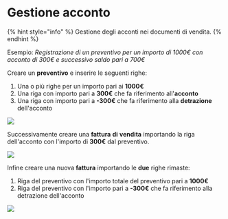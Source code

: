 # Gestione acconto

{% hint style="info" %}
Gestione degli acconti nei documenti di vendita.
{% endhint %}

Esempio: _Registrazione di un preventivo per un importo di 1000€ con acconto di 300€ e successivo saldo pari a 700€_

Creare un **preventivo** e inserire le seguenti righe:

1. Una o più righe per un importo pari ai **1000€**
2. Una riga con importo pari a **300€** che fa riferimento all'**acconto**
3. Una riga con importo pari a **-300€** che fa riferimento alla **detrazione** dell'acconto

![](https://firebasestorage.googleapis.com/v0/b/gitbook-x-prod.appspot.com/o/spaces%2F-LZJeLg23eVDvrCv74U7-887967055%2Fuploads%2F2lSsh5b757dplX4NwfQq%2Ffile.png?alt=media)

Successivamente creare una **fattura** **di** **vendita** importando la riga dell'acconto con l'importo di **300€** dal preventivo.

![](https://firebasestorage.googleapis.com/v0/b/gitbook-x-prod.appspot.com/o/spaces%2F-LZJeLg23eVDvrCv74U7-887967055%2Fuploads%2FaNmQRSKdjlryuALtcqDK%2Ffile.png?alt=media)

Infine creare una nuova **fattura** importando le **due** righe rimaste:

1. Riga del preventivo con l'importo totale del preventivo pari a **1000€**
2. Riga del preventivo con l'importo pari a **-300€** che fa riferimento alla detrazione dell'acconto

![](https://firebasestorage.googleapis.com/v0/b/gitbook-x-prod.appspot.com/o/spaces%2F-LZJeLg23eVDvrCv74U7-887967055%2Fuploads%2F16XFmEWcSiIwPnivQO67%2Ffile.png?alt=media)
